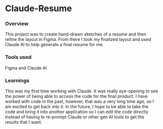# Claude-Resume

### Overview
This project was to create hand-drawn sketches of a resume and then refine the layout in Figma. From there I took my finalized layout and used Claude AI to help generate a final resume for me.


### Tools used
Figma and Claude AI

### Learnings
This was my first time working with Claude. It was really eye-opening to see the power of being able to access the code for the final product. I have worked with code in the past, however, that was a very long time ago, so I am excited to get back into it. In the future, I hope to be able to take the code and bring it into another application so I can edit the code directly instead of having to re-prompt Claude or other gen AI tools to get the results that I want.
